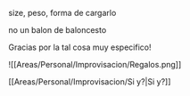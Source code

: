 
size,
peso,
forma de cargarlo


no un balon de baloncesto

Gracias por la  tal cosa 
	muy especifico!


![[Areas/Personal/Improvisacion/Regalos.png]]


[[Areas/Personal/Improvisacion/Si y?|Si y?]]